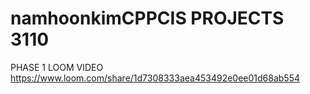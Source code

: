# namhoonkimCPPCIS PROJECTS 3110
PHASE 1 LOOM VIDEO
https://www.loom.com/share/1d7308333aea453492e0ee01d68ab554
